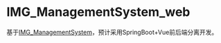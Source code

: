# IMG_ManagementSystem_web

基于[IMG_ManagementSystem](https://github.com/beibeikun/IMG_ManagementSystem)，预计采用SpringBoot+Vue前后端分离开发。
